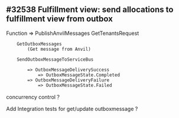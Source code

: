 ## #32538 Fulfillment view: send allocations to fulfillment view from outbox

Function
    => PublishAnvilMessages
        GetTenantsRequest

        GetOutboxMessages
            (Get message from Anvil)

        SendOutboxMessageToServiceBus

            => OutboxMessageDeliverySuccess
                => OutboxMessageState.Completed
            => OutboxMessageDeliveryFailure
                => OutboxMessageState.Failed

concurrency control？

Add Integration tests for get/update outboxmessage ?